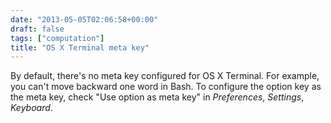 ```yaml
---
date: "2013-05-05T02:06:58+00:00"
draft: false
tags: ["computation"]
title: "OS X Terminal meta key"
---
```

By default, there's no meta key configured for OS X Terminal. For example, you can't move backward one word in Bash. To configure the option key as the meta key, check "Use option as meta key" in *Preferences*, *Settings*, *Keyboard*.

